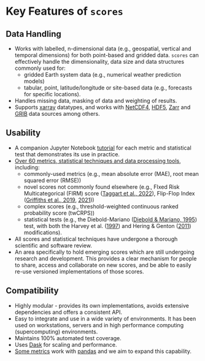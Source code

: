 # Key Features of `scores`

## Data Handling

- Works with labelled, n-dimensional data (e.g., geospatial, vertical and temporal dimensions) for both point-based and gridded data. `scores` can effectively handle the dimensionality, data size and data structures commonly used for:
  - gridded Earth system data (e.g., numerical weather prediction models)
  - tabular, point, latitude/longitude or site-based data (e.g., forecasts for specific locations).
- Handles missing data, masking of data and weighting of results.
- Supports [xarray](https://xarray.dev/) datatypes, and works with [NetCDF4](https://doi.org/10.5065/D6H70CW6), [HDF5](https://github.com/HDFGroup/hdf5), [Zarr](https://zarr.dev) and [GRIB](https://codes.wmo.int/grib2) data sources among others. 

## Usability

- A companion Jupyter Notebook [tutorial](project:./tutorials/Tutorial_Gallery.md) for each metric and statistical test that demonstrates its use in practice.
- [Over 60 metrics, statistical techniques and data processing tools](included.md), including:
  - commonly-used metrics (e.g., mean absolute error (MAE), root mean squared error (RMSE))
  - novel scores not commonly found elsewhere (e.g., FIxed Risk Multicategorical (FIRM) score ([Taggart et al., 2022](https://doi.org/10.1002/qj.4266)), Flip-Flop Index ([Griffiths et al., 2019](https://doi.org/10.1002/met.1732), [2021](https://doi.org/10.1071/ES21010)))
  - complex scores (e.g., threshold-weighted continuous ranked probability score (twCRPS))
  - statistical tests (e.g., the Diebold-Mariano ([Diebold & Mariano, 1995](https://doi.org/10.1080/07350015.1995.10524599)) test, with both the Harvey et al. ([1997](https://doi.org/10.1016/S0169-2070(96)00719-4)) and Hering & Genton ([2011](https://doi.org/10.1198/tech.2011.10136)) modifications).
- All scores and statistical techniques have undergone a thorough scientific and software review.
- An area specifically to hold emerging scores which are still undergoing research and development. This provides a clear mechanism for people to share, access and collaborate on new scores, and be able to easily re-use versioned implementations of those scores.  

## Compatibility

- Highly modular - provides its own implementations, avoids extensive dependencies and offers a consistent API.
- Easy to integrate and use in a wide variety of environments. It has been used on workstations, servers and in high performance computing (supercomputing) environments. 
- Maintains 100% automated test coverage.
- Uses [Dask](http://dask.pydata.org) for scaling and performance.
- [Some metrics](included.md#pandas) work with [pandas](https://pandas.pydata.org/) and we aim to expand this capability. 